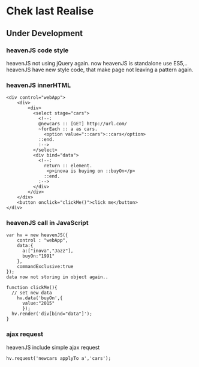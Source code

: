 # Chek last Realise

## Under Development

### heavenJS code style
heavenJS not using jQuery again. now heavenJS is standalone use ES5,.. heavenJS have new style code, that make page not leaving a pattern again.

### heavenJS innerHTML

    <div control="webApp">
        <div>
            <div>
              <select stage="cars">
                <!--:
                @newcars :: [GET] http://url.com/
                ~forEach :: a as cars.
                  <option value="::cars">::cars</option>
                ::end.
                :-->
              </select>
              <div bind="data">
                <!--:
                  return :: element.
                   <p>inova is buying on ::buyOn</p>
                  ::end.
                :-->
              </div>
            </div>
        </div>
        <button onclick="clickMe()">click me</button>
    </div>

### heavenJS call in JavaScript

    var hv = new heavenJS({
        control : "webApp",
        data:{
          a:["inova","Jazz"],
          buyOn:"1991"
        },
        commandExclusive:true
    });
    data now not storing in object again..

    function clickMe(){
      // set new data
        hv.data('buyOn',{
          value:"2015"
          });
      hv.render('div[bind="data"]');
    }

### ajax request
heavenJS include simple ajax request

    hv.request('newcars applyTo a','cars');
